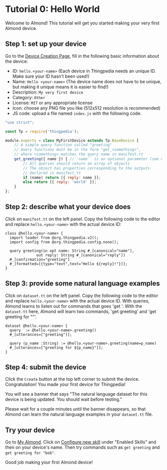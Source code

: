 # Tutorial 0: Hello World

Welcome to Almond! This tutorial will get you started making your very first Almond device. 

## Step 1: set up your device
Go to the [Device Creation Page](/thingpedia/upload/create), fill in the following basic information 
about the device:

- ID: `hello.<your-name>` (Each device in Thingpedia needs an unique ID. Make sure your ID hasn't been used!)
- Name: `Hello <your-name>` (The device name does not have to be unique, but making it unique means it is easier to find!)
- Description: `My very first device`
- Category: `Other`
- License: `MIT` or any appropriate license
- Icon: choose any PNG file you like (512x512 resolution is recommended)
- JS code: upload a file named `index.js` with the following code.
```javascript
"use strict";

const Tp = require('thingpedia');

module.exports = class MyFirstDevice extends Tp.BaseDevice {
    // A simple query function called "greeting"
    // Query functions must be in the form "get_<something>",
    // where <something> matches the query name in manifest.tt
    get_greeting({ name }) { // `name`` is an optional parameter (see manifest.tt)
        // All queries should return an array of objects
        // The object has properties corresponding to the outputs
        // declared in manifest.tt
        if (name) return [{ reply: name }];
        else return [{ reply: 'world' }];
    }
};
```

## Step 2: describe what your device does
Click on `manifest.tt` on the left panel. 
Copy the following code to the editor and replace `hello.<your-name>` with the 
actual device ID:
```tt
class @hello.<your-name> {
  import loader from @org.thingpedia.v2();
  import config from @org.thingpedia.config.none();

  query greeting(in opt name: String #_[canonical="name"],
              out reply: String #_[canonical="reply"])
  #_[confirmation="greeting"]
  #_[formatted=[{type="text",text="Hello ${reply}!"}]];
}

```

## Step 3: provide some natural language examples
Click on `dataset.tt` on the left panel. 
Copy the following code to the editor and replace `hello.<your-name>` with the 
actual device ID.
With queries, Almond learns to listen out for commands that goes 'get <something>'. With the `dataset.tt` here, Almond will learn two commands, 'get greeting' and 'get greeting for "<name>"'.
```tt
dataset @hello.<your-name> {
  query  := @hello.<your-name>.greeting()
  #_[utterances=["greeting"]];

  query (p_name :String) := @hello.<your-name>.greeting(name=p_name)
  #_[utterances=["greeting for ${p_name}"]];
}
```

## Step 4: submit the device
Click the `Create` button at the top left corner to submit the device. 
Congratulation! You made your first device for Thingpedia!

You will see a banner that says "The natural language dataset for this device is being updated. You should wait before testing."

Please wait for a couple minutes until the banner disappears, so that Almond can learn the natural language examples in your `dataset.tt` file.

## Try your device
Go to [My Almond](/me). 
Click on [Configure new skill](/me/devices/create) under "Enabled Skills" and then on your device's name.
Then try commands such as `get greeting` and `get greeting for "bob"`.

Good job making your first Almond device!
